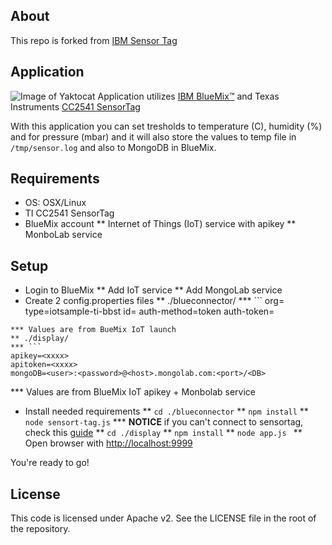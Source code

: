 ## About 
This repo is forked from  [IBM Sensor Tag](https://github.com/IBM-Bluemix/iot-sensor-tag
)

## Application

![Image of Yaktocat](https://www.dropbox.com/s/u15c086qxw4cttp/app.png?dl=0)
Application utilizes [IBM BlueMix™](http://www-01.ibm.com/software/bluemix/) and Texas Instruments [CC2541 SensorTag](http://www.ti.com/tool/cc2541dk-sensor)

With this application you can set tresholds to temperature (C), humidity (%) and for pressure (mbar) and it will also store the values to temp file in `/tmp/sensor.log` and also to MongoDB in BlueMix.

## Requirements

* OS: OSX/Linux
* TI CC2541 SensorTag
* BlueMix account
** Internet of Things (IoT) service with apikey
** MonboLab service


## Setup
* Login to BlueMix
** Add IoT service
** Add MongoLab service
* Create 2 config.properties files
** ./blueconnector/
*** ```
org=<xxxx>
type=iotsample-ti-bbst
id=<your-comp-mac-address-without-colon>
auth-method=token
auth-token=<xxxxxx>
```
*** Values are from BueMix IoT launch
** ./display/
*** ```
apikey=<xxxx>
apitoken=<xxxx>
mongoDB=<user>:<password>@<host>.mongolab.com:<port>/<DB>
```
*** Values are from BlueMix IoT apikey + Monbolab service
* Install needed requirements
** ``` cd ./blueconnector ```
** ``` npm install ```
** ``` node sensort-tag.js ```
*** **NOTICE** if you can't connect to  sensortag, check this [guide](https://github.com/IBM-Bluemix/iot-sensor-tag/blob/master/publish/README.md)
** ``` cd ./display ```
** ``` npm install ```
**  ```node app.js ```
** Open browser with [http://localhost:9999](http://localhost:9999)

You're ready to go!


## License
This code is licensed under Apache v2.  See the LICENSE file in the root of
the repository.